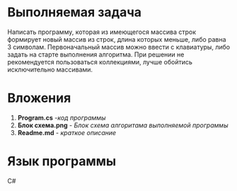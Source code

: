 # Выполняемая задача
Написать программу, которая из имеющегося массива строк формирует новый массив из строк, длина которых меньше, либо равна 3 символам. 
Первоначальный массив можно ввести с клавиатуры, либо задать на старте выполнения алгоритма. 
При решении не рекомендуется пользоваться коллекциями, лучше обойтись исключительно массивами.

# Вложения
1. **Program.cs** -*код программы*
2. **Блок схема.png** - *Блок схема алгоритама выполняемой программы*
3. **Readme.md** - *краткое описание*

# Язык программы

С#

